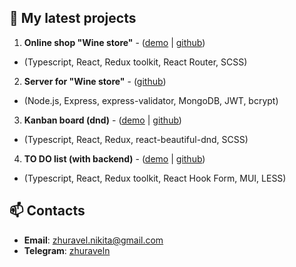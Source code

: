 ## 🌱 My latest projects

1. **Online shop "Wine store"** - ([demo](https://wine-store-client.vercel.app/) | [github](https://github.com/zhuraveln/wine-store-client))

- (Typescript, React, Redux toolkit, React Router, SCSS)

2. **Server for "Wine store"** - ([github](https://github.com/zhuraveln/wine-store-server))

- (Node.js, Express, express-validator, MongoDB, JWT, bcrypt)

3. **Kanban board (dnd)** - ([demo](https://kanban-board-alpha.vercel.app/) | [github](https://github.com/zhuraveln/kanban-board))

- (Typescript, React, Redux, react-beautiful-dnd, SCSS)

4. **TO DO list (with backend)** - ([demo](https://to-do-list-one-umber-65.vercel.app/) | [github](https://github.com/zhuraveln/to-do-list))

- (Typescript, React, Redux toolkit, React Hook Form, MUI, LESS)

## 📫 Contacts

- **Email**: zhuravel.nikita@gmail.com
- **Telegram**: [zhuraveln](https://t.me/zhuraveln)
